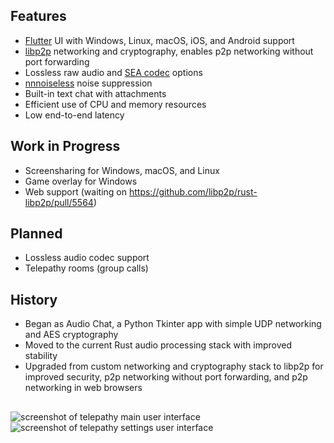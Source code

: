 ## Features

- [Flutter](https://flutter.dev/) UI with Windows, Linux, macOS, iOS, and Android support
- [libp2p](https://libp2p.io/) networking and cryptography, enables p2p networking without port forwarding
- Lossless raw audio and [SEA codec](https://github.com/Daninet/sea-codec) options
- [nnnoiseless](https://github.com/jneem/nnnoiseless) noise suppression
- Built-in text chat with attachments
- Efficient use of CPU and memory resources
- Low end-to-end latency

## Work in Progress

- Screensharing for Windows, macOS, and Linux
- Game overlay for Windows
- Web support (waiting on https://github.com/libp2p/rust-libp2p/pull/5564)

## Planned

- Lossless audio codec support
- Telepathy rooms (group calls)

## History

- Began as Audio Chat, a Python Tkinter app with simple UDP networking and AES cryptography
- Moved to the current Rust audio processing stack with improved stability
- Upgraded from custom networking and cryptography stack to libp2p for improved security, p2p networking without port forwarding, and p2p networking in web browsers

##
![screenshot of telepathy main user interface](https://chanchan.dev/static/images/telepathy.png)
![screenshot of telepathy settings user interface](https://chanchan.dev/static/images/telepathy-settings.png)